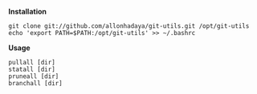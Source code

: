**Installation**

    git clone git://github.com/allonhadaya/git-utils.git /opt/git-utils
    echo 'export PATH=$PATH:/opt/git-utils' >> ~/.bashrc

**Usage**

    pullall [dir]
    statall [dir]
    pruneall [dir]
    branchall [dir]
